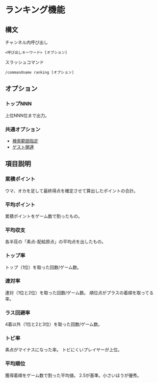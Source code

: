 # ランキング機能

## 構文

チャンネル内呼び出し

```
<呼び出しキーワード> [オプション]
```

スラッシュコマンド

```
/commandname ranking [オプション]
```
## オプション

### トップNNN
上位NNN位まで出力。

### 共通オプション
- [検索範囲指定](argument_keyword.md#検索範囲指定)
- [ゲスト関連](argument_keyword.md#ゲストの成績の取り扱いに関するオプション)

## 項目説明

### 累積ポイント

ウマ、オカを足して最終得点を確定させて算出したポイントの合計。

### 平均ポイント

累積ポイントをゲーム数で割ったもの。

### 平均収支

各半荘の「素点-配給原点」の平均点を出したもの。

### トップ率

トップ（1位）を取った回数/ゲーム数。

### 連対率

連対（1位と2位）を取った回数/ゲーム数。
順位点がプラスの着順を取ってる率。

### ラス回避率

4着以外（1位と2と3位）を取った回数/ゲーム数。

### トビ率

素点がマイナスになった率。
トビにくいプレイヤーが上位。

### 平均順位

獲得着順をゲーム数で割った平均値。
2.5が基準。小さいほうが優秀。
